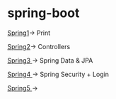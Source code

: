 # spring-boot

<p><a href="https://github.com/Makeavel/spring-boot/tree/master/spring1">Spring1</a>-> Print </p>
<p><a href="https://github.com/Makeavel/spring-boot/tree/master/spring2">Spring2</a>-> Controllers</p>
<p><a href="https://github.com/Makeavel/spring-boot/tree/master/spring3">Spring3 </a>-> Spring Data & JPA</p>
<p><a href="https://github.com/Makeavel/spring-boot/tree/master/spring4">Spring4 </a>-> Spring Security + Login</p>
<p><a href="https://github.com/Makeavel/spring-boot/tree/master/spring3">Spring5 </a>-> </p>
